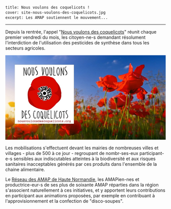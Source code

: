     title: Nous voulons des coquelicots !
    cover: site-nous-voulons-des-coquelicots.jpg
    excerpt: Les AMAP soutiennent le mouvement...
---



Depuis la rentrée, l'appel "[Nous voulons des coquelicots](https://nousvoulonsdescoquelicots.org/)" réunit chaque premier vendredi du mois, les citoyen-ne-s demandant résolument l'interdiction de l'utilisation des pesticides de synthèse dans tous les secteurs agricoles.

![Logo coquelicots](images/site-nous-voulons-des-coquelicots.jpg)

Les mobilisations s'effectuent devant les mairies de nombreuses villes et villages - plus de 500 à ce jour - regroupant de nombr-ses-eux participant-e-s sensibles aux indiscutables atteintes à la biodiversité et aux risques sanitaires inacceptables générés par ces produits dans l'ensemble de la chaine alimentaire.

Le [Réseau des AMAP de Haute Normandie](www.reseau-amap-hn.com/amap),  les AMAPien-nes et productrice-eur-s de ses plus de soixante AMAP réparties dans la région s'associent naturellement à ces initiatives, et y apportent leurs contributions en participant aux animations proposées, par exemple en contribuant à l'approvisionnement et la confection de "disco-soupes".
